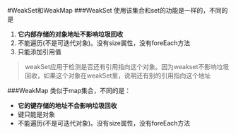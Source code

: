 #WeakSet和WeakMap
###WeakSet
使用该集合和set的功能是一样的，不同的是
1. **它内部存储的对象地址不影响垃圾回收**
2. 不能遍历(不是可迭代对象)。没有size属性，没有foreEach方法
3. 只能添加引用值
> weakSet应用于检测是否还有引用指向这个对象。因为weakset不影响垃圾回收，如果这个对象在weakSet里，说明还有别的引用指向这个地址

###WeakMap
类似于map集合，不同的是：
* **它的键存储的地址不会影响垃圾回收**
* 键只能是对象
* 不能遍历(不是可迭代对象)。没有size属性，没有foreEach方法
